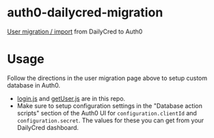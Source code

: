 # auth0-dailycred-migration

[User migration / import](https://auth0.com/docs/connections/database/migrating) from DailyCred to Auth0

# Usage

Follow the directions in the user migration page above to setup custom database in Auth0.  

*  [login.js](./login.js) and [getUser.js](./getUser.js) are in this repo.  
*  Make sure to setup configuration settings in the "Database action scripts" section of the Auth0 UI for `configuration.clientId` and `configuration.secret`.  The values for these you can get from your DailyCred dashboard.
